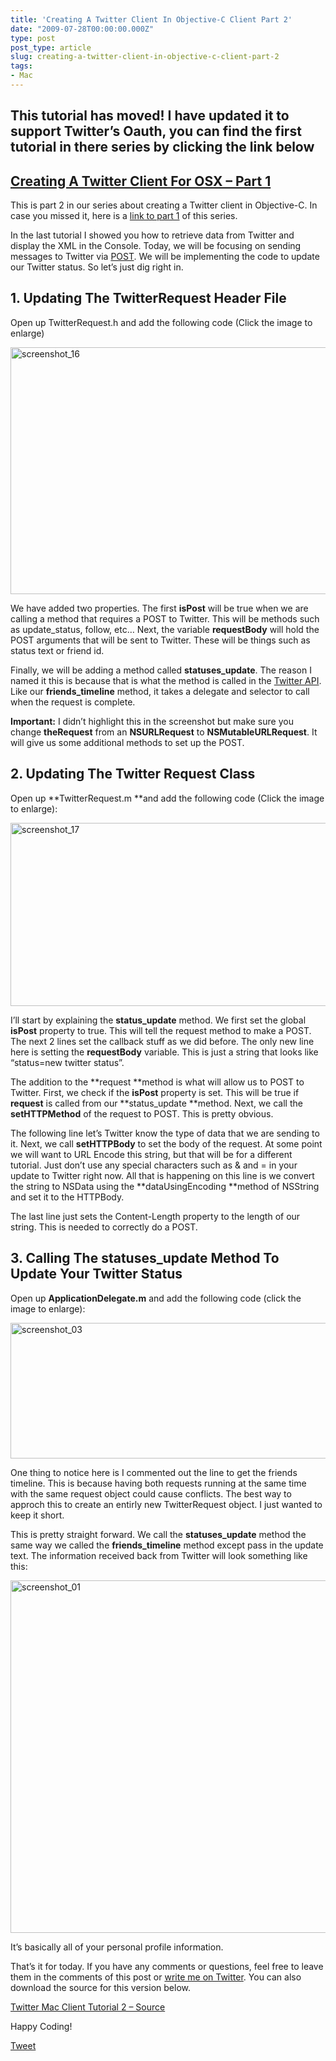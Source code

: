 ```yaml
---
title: 'Creating A Twitter Client In Objective-C Client Part 2'
date: "2009-07-28T00:00:00.000Z"
type: post 
post_type: article
slug: creating-a-twitter-client-in-objective-c-client-part-2
tags: 
- Mac
---
```

## This tutorial has moved! I have updated it to support Twitter&#8217;s Oauth, you can find the first tutorial in there series by clicking the link below

## [Creating A Twitter Client For OSX – Part 1][1]

This is part 2 in our series about creating a Twitter client in Objective-C. In case you missed it, here is a [link to part 1][2] of this series.

In the last tutorial I showed you how to retrieve data from Twitter and display the XML in the Console. Today, we will be focusing on sending messages to Twitter via [POST][3]. We will be implementing the code to update our Twitter status. So let&#8217;s just dig right in.

## 1. Updating The TwitterRequest Header File

Open up TwitterRequest.h and add the following code (Click the image to enlarge)

[<img class="size-full wp-image-362 alignnone" title="screenshot_16" src="http://brandontreb.com/wp-content/uploads/2009/07/screenshot_16.png" alt="screenshot_16" width="666" height="395" />][4]

We have added two properties. The first **isPost** will be true when we are calling a method that requires a POST to Twitter. This will be methods such as update_status, follow, etc&#8230; Next, the variable **requestBody** will hold the POST arguments that will be sent to Twitter. These will be things such as status text or friend id.

Finally, we will be adding a method called **statuses_update**. The reason I named it this is because that is what the method is called in the [Twitter API][5]. Like our **friends_timeline** method, it takes a delegate and selector to call when the request is complete.

**Important:** I didn&#8217;t highlight this in the screenshot but make sure you change **theRequest** from an **NSURLRequest** to **NSMutableURLRequest**. It will give us some additional methods to set up the POST.

## 2. Updating The Twitter Request Class

Open up **TwitterRequest.m **and add the following code (Click the image to enlarge):

[<img class="size-full wp-image-363 alignnone" title="screenshot_17" src="http://brandontreb.com/wp-content/uploads/2009/07/screenshot_17.png" alt="screenshot_17" width="670" height="293" />][6]

I&#8217;ll start by explaining the **status_update** method. We first set the global **isPost** property to true. This will tell the request method to make a POST. The next 2 lines set the callback stuff as we did before. The only new line here is setting the **requestBody** variable. This is just a string that looks like &#8220;status=new twitter status&#8221;.

The addition to the **request **method is what will allow us to POST to Twitter. First, we check if the **isPost** property is set. This will be true if **request** is called from our **status_update **method. Next, we call the **setHTTPMethod** of the request to POST. This is pretty obvious.

The following line let&#8217;s Twitter know the type of data that we are sending to it. Next, we call **setHTTPBody** to set the body of the request. At some point we will want to URL Encode this string, but that will be for a different tutorial. Just don&#8217;t use any special characters such as & and = in your update to Twitter right now. All that is happening on this line is we convert the string to NSData using the **dataUsingEncoding **method of NSString and set it to the HTTPBody.

The last line just sets the Content-Length property to the length of our string. This is needed to correctly do a POST.

## 3. Calling The statuses_update Method To Update Your Twitter Status

Open up **ApplicationDelegate.m** and add the following code (click the image to enlarge):

[<img class="size-full wp-image-367 alignnone" title="screenshot_03" src="http://brandontreb.com/wp-content/uploads/2009/07/screenshot_03.jpg" alt="screenshot_03" width="659" height="217" />][7]

One thing to notice here is I commented out the line to get the friends timeline. This is because having both requests running at the same time with the same request object could cause conflicts. The best way to approch this to create an entirly new TwitterRequest object. I just wanted to keep it short.

This is pretty straight forward. We call the **statuses_update** method the same way we called the **friends_timeline** method except pass in the update text. The information received back from Twitter will look something like this:

[<img class="size-full wp-image-368 alignnone" title="screenshot_01" src="http://brandontreb.com/wp-content/uploads/2009/07/screenshot_01.jpg" alt="screenshot_01" width="616" height="564" />][8]

It&#8217;s basically all of your personal profile information.

That&#8217;s it for today. If you have any comments or questions, feel free to leave them in the comments of this post or [write me on Twitter][9]. You can also download the source for this version below.

[Twitter Mac Client Tutorial 2 – Source][10]

Happy Coding!

<div style="">
  <a href="http://twitter.com/share" class="twitter-share-button" data-count="horizontal" data-text="Creating A Twitter Client In Objective-C Client Part 2" data-url="http://brandontreb.com/creating-a-twitter-client-in-objective-c-client-part-2"  data-via="brandontreb" data-related="brandontreb:">Tweet</a>
</div>

 [1]: http://brandontreb.com/creating-a-twitter-client-for-osx-part-1/
 [2]: http://brandontreb.com/objective-c-programming-tutorial-creating-a-twitter-client-part-1/
 [3]: http://en.wikipedia.org/wiki/POST_(HTTP)
 [4]: http://brandontreb.com/wp-content/uploads/2009/07/screenshot_16.png
 [5]: http://apiwiki.twitter.com/Twitter-API-Documentation
 [6]: http://brandontreb.com/wp-content/uploads/2009/07/screenshot_17.png
 [7]: http://brandontreb.com/wp-content/uploads/2009/07/screenshot_03.jpg
 [8]: http://brandontreb.com/wp-content/uploads/2009/07/screenshot_01.jpg
 [9]: http://twitter.com/brandontreb
 [10]: http://brandontreb.com/wp-content/uploads/2009/07/Chirpie1.zip
